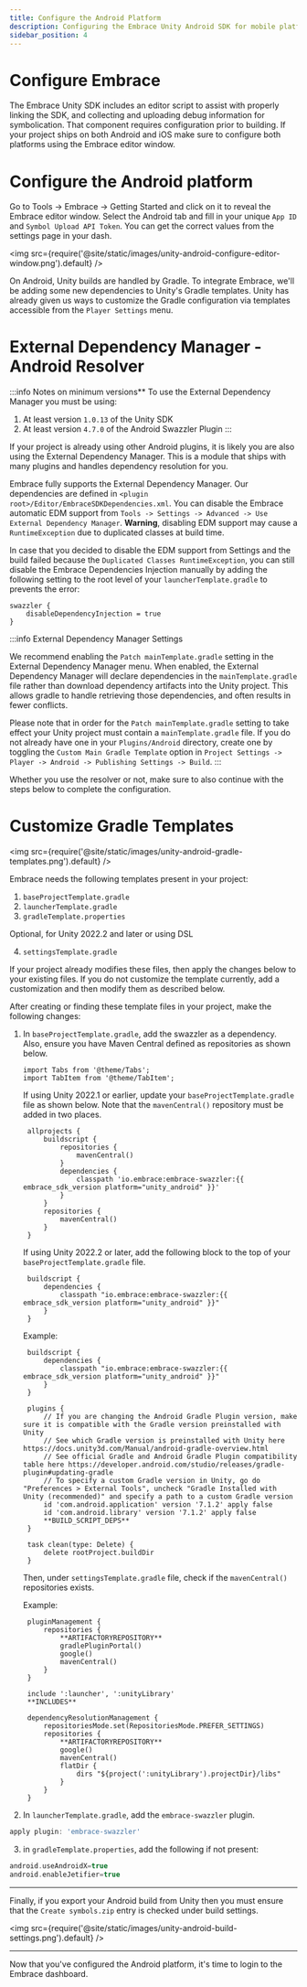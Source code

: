 ```yaml
---
title: Configure the Android Platform
description: Configuring the Embrace Unity Android SDK for mobile platforms
sidebar_position: 4
---
```


# Configure Embrace

The Embrace Unity SDK includes an editor script to assist with properly linking the SDK, and collecting and uploading debug information for symbolication. That component requires configuration prior to building. If your project ships on both Android and iOS make sure to configure both platforms using the Embrace editor window.

# Configure the Android platform

Go to Tools -> Embrace -> Getting Started and click on it to reveal the Embrace editor window. Select the Android tab and fill in your unique `App ID` and `Symbol Upload API Token`. You can get the correct values from the settings page in your dash.

<img src={require('@site/static/images/unity-android-configure-editor-window.png').default} />

On Android, Unity builds are handled by Gradle. To integrate Embrace, we'll be adding some new dependencies to Unity's Gradle templates. Unity has already given us ways to customize the Gradle configuration via templates accessible from the `Player Settings` menu.

# External Dependency Manager - Android Resolver

:::info Notes on minimum versions**
To use the External Dependency Manager you must be using:
1. At least version `1.0.13` of the Unity SDK
1. At least version `4.7.0` of the Android Swazzler Plugin
:::

If your project is already using other Android plugins, it is likely you are also using the External Dependency Manager. This is a module that ships with many plugins and handles dependency resolution for you.  

Embrace fully supports the External Dependency Manager. Our dependencies are defined in `<plugin root>/Editor/EmbraceSDKDependencies.xml`. You can disable the Embrace automatic EDM support from `Tools -> Settings -> Advanced -> Use External Dependency Manager`. **Warning**, disabling EDM support may cause a `RuntimeException` due to duplicated classes at build time.

In case that you decided to disable the EDM support from Settings and the build failed because the `Duplicated Classes RuntimeException`, you can still disable the Embrace Dependencies Injection manually by adding the following setting to the root level of your `launcherTemplate.gradle` to prevents the error:

```
swazzler {
    disableDependencyInjection = true
}
```

:::info External Dependency Manager Settings

We recommend enabling the `Patch mainTemplate.gradle` setting in the External Dependency Manager menu. When enabled, the External Dependency Manager will declare dependencies in the `mainTemplate.gradle` file rather than download dependency artifacts into the Unity project. This allows gradle to handle retrieving those dependencies, and often results in fewer conflicts.

Please note that in order for the `Patch mainTemplate.gradle` setting to take effect your Unity project must contain a `mainTemplate.gradle` file. If you do not already have one in your `Plugins/Android` directory, create one by toggling the `Custom Main Gradle Template` option in `Project Settings -> Player -> Android -> Publishing Settings -> Build`.
:::

Whether you use the resolver or not, make sure to also continue with the steps below to complete the configuration.

# Customize Gradle Templates

<img src={require('@site/static/images/unity-android-gradle-templates.png').default} />

Embrace needs the following templates present in your project:

1. `baseProjectTemplate.gradle`
2. `launcherTemplate.gradle`
3. `gradleTemplate.properties`


Optional, for Unity 2022.2 and later or using DSL

4. `settingsTemplate.gradle`

If your project already modifies these files, then apply the changes below to your existing files. If you do not customize the template currently, add a customization and then modify them as described below.

After creating or finding these template files in your project, make the following changes:

1. In `baseProjectTemplate.gradle`, add the swazzler as a dependency. Also, ensure you have Maven Central defined as repositories as shown below. 

    ```mdx-code-block
    import Tabs from '@theme/Tabs';
    import TabItem from '@theme/TabItem';
    ```

    <Tabs groupId="gradle_version" queryString="gradle_version">
    <TabItem value="agp_below_7_1" label="2022.1 or earlier or AGP below 7.1.2">

    If using Unity 2022.1 or earlier, update your `baseProjectTemplate.gradle` file as shown below. Note that the `mavenCentral()` repository must be added in two places.

        allprojects {
            buildscript {
                repositories {
                    mavenCentral()
                }
                dependencies {
                    classpath 'io.embrace:embrace-swazzler:{{ embrace_sdk_version platform="unity_android" }}'
                }
            }
            repositories {
                mavenCentral()
            }
        }

    </TabItem>
    <TabItem value="agp_above_7_1" label="Unity 2022.2 or later or AGP 7.1.2 or later">

    If using Unity 2022.2 or later, add the following block to the top of your `baseProjectTemplate.gradle` file.

        buildscript {
            dependencies {
                classpath "io.embrace:embrace-swazzler:{{ embrace_sdk_version platform="unity_android" }}"
            }
        }

    Example:

        buildscript {
            dependencies {
                classpath "io.embrace:embrace-swazzler:{{ embrace_sdk_version platform="unity_android" }}"
            }
        }

        plugins {
            // If you are changing the Android Gradle Plugin version, make sure it is compatible with the Gradle version preinstalled with Unity
            // See which Gradle version is preinstalled with Unity here https://docs.unity3d.com/Manual/android-gradle-overview.html
            // See official Gradle and Android Gradle Plugin compatibility table here https://developer.android.com/studio/releases/gradle-plugin#updating-gradle
            // To specify a custom Gradle version in Unity, go do "Preferences > External Tools", uncheck "Gradle Installed with Unity (recommended)" and specify a path to a custom Gradle version
            id 'com.android.application' version '7.1.2' apply false
            id 'com.android.library' version '7.1.2' apply false
            **BUILD_SCRIPT_DEPS**
        }

        task clean(type: Delete) {
            delete rootProject.buildDir
        }

    Then, under `settingsTemplate.gradle` file, check if the `mavenCentral()` repositories exists.

    Example:

        pluginManagement {
            repositories {
                **ARTIFACTORYREPOSITORY**
                gradlePluginPortal()
                google()
                mavenCentral()
            }
        }

        include ':launcher', ':unityLibrary'
        **INCLUDES**

        dependencyResolutionManagement {
            repositoriesMode.set(RepositoriesMode.PREFER_SETTINGS)
            repositories {
                **ARTIFACTORYREPOSITORY**
                google()
                mavenCentral()
                flatDir {
                    dirs "${project(':unityLibrary').projectDir}/libs"
                }
            }
        }
    </TabItem>
    </Tabs>

2. In `launcherTemplate.gradle`, add the `embrace-swazzler` plugin.

 ```gradle
 apply plugin: 'embrace-swazzler'
 ```

3.  in `gradleTemplate.properties`, add the following if not present:
 
 ```gradle
 android.useAndroidX=true
 android.enableJetifier=true
 ```

---

Finally, if you export your Android build from Unity then you must ensure that the `Create symbols.zip` entry is checked under build settings.

<img src={require('@site/static/images/unity-android-build-settings.png').default} />

--- 

Now that you've configured the Android platform, it's time to login to the Embrace dashboard.
